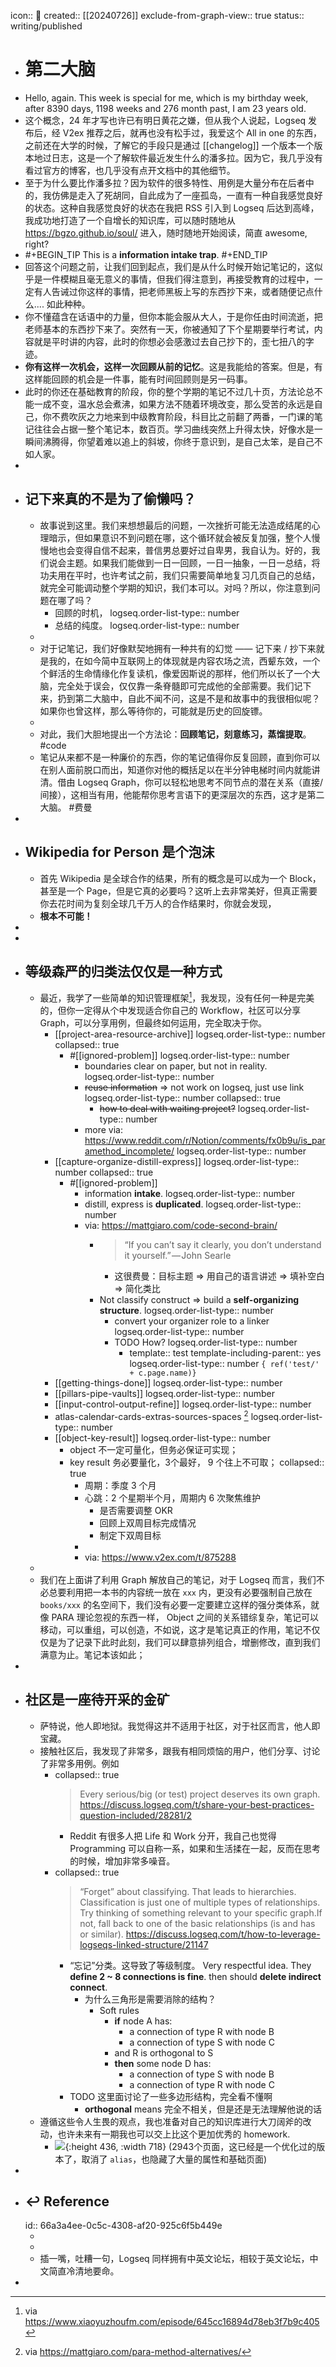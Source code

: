 icon:: 📄
created:: [[20240726]]
exclude-from-graph-view:: true
status:: writing/published

- # 第二大脑
- Hello, again. This week is special for me, which is my birthday week, after 8390 days, 1198 weeks and 276 month past, I am 23 years old.
- 这个概念，24 年才写也许已有明日黄花之嫌，但从我个人说起，Logseq 发布后，经 V2ex 推荐之后，就再也没有松手过，我爱这个 All in one 的东西，之前还在大学的时候，了解它的手段只是通过 [[changelog]] 一个版本一个版本地过日志，这是一个了解软件最近发生什么的潘多拉。因为它，我几乎没有看过官方的博客，也几乎没有点开文档中的其他细节。
- 至于为什么要比作潘多拉？因为软件的很多特性、用例是大量分布在后者中的，我仿佛是走入了死胡同，自此成为了一座孤岛，一直有一种自我感觉良好的状态。这种自我感觉良好的状态在我把 RSS 引入到  Logseq 后达到高峰，我成功地打造了一个自增长的知识库，可以随时随地从 https://bgzo.github.io/soul/ 进入，随时随地开始阅读，简直 awesome, right?
- #+BEGIN_TIP
  This is a **information intake trap**.
  #+END_TIP
- 回答这个问题之前，让我们回到起点，我们是从什么时候开始记笔记的，这似乎是一件模糊且毫无意义的事情，但我们得注意到，再接受教育的过程中，一定有人告诫过你这样的事情，把老师黑板上写的东西抄下来，或者随便记点什么.... 如此种种。
- 你不懂蕴含在话语中的力量，但你本能会服从大人，于是你任由时间流逝，把老师基本的东西抄下来了。突然有一天，你被通知了下个星期要举行考试，内容就是平时讲的内容，此时的你想必会感激过去自己抄下的，歪七扭八的字迹。
- **你有这样一次机会，这样一次回顾从前的记忆**。这是我能给的答案。但是，有这样能回顾的机会是一件事，能有时间回顾则是另一码事。
- 此时的你还在基础教育的阶段，你的整个学期的笔记不过几十页，方法论总不能一成不变，温水总会煮沸，如果方法不随着环境改变，那么受苦的永远是自己，你不费吹灰之力地来到中级教育阶段，科目比之前翻了两番，一门课的笔记往往会占据一整个笔记本，数百页。学习曲线突然上升得太快，好像水是一瞬间沸腾得，你望着难以追上的斜坡，你终于意识到，是自己太笨，是自己不如人家。
-
- ## 记下来真的不是为了偷懒吗？
  - 故事说到这里。我们来想想最后的问题，一次挫折可能无法造成结尾的心理暗示，但如果意识不到问题在哪，这个循环就会被反复加强，整个人慢慢地也会变得自信不起来，普信男总要好过自卑男，我自认为。好的，我们说会主题。如果我们能做到一日一回顾，一日一抽象，一日一总结，将功夫用在平时，也许考试之前，我们只需要简单地复习几页自己的总结，就完全可能调动整个学期的知识，我们本可以。对吗？所以，你注意到问题在哪了吗？
    - 回顾的时机，
      logseq.order-list-type:: number
    - 总结的纯度。
      logseq.order-list-type:: number
  -
  - 对于记笔记，我们好像默契地拥有一种共有的幻觉 —— 记下来 / 抄下来就是我的，在如今简中互联网上的体现就是内容农场之流，西颦东效，一个个鲜活的生命情缘化作复读机，像爱因斯说的那样，他们所以长了一个大脑，完全处于误会，仅仅靠一条脊髓即可完成他的全部需要。我们记下来，扔到第二大脑中，自此不闻不问，这是不是和故事中的我很相似呢？如果你也曾这样，那么等待你的，可能就是历史的回旋镖。
  -
  - 对此，我们大胆地提出一个方法论：**回顾笔记，刻意练习，蒸馏提取**。
    #code
  - 笔记从来都不是一种廉价的东西，你的笔记值得你反复回顾，直到你可以在别人面前脱口而出，知道你对他的概括足以在半分钟电梯时间内就能讲清。借由 Logseq Graph，你可以轻松地思考不同节点的潜在关系（直接/间接），这相当有用，他能帮你思考言语下的更深层次的东西，这才是第二大脑。
    #费曼
-
- ## Wikipedia for Person 是个泡沫
  - 首先 Wikipedia 是全球合作的结果，所有的概念是可以成为一个 Block，甚至是一个 Page，但是它真的必要吗？这听上去非常美好，但真正需要你去花时间为复刻全球几千万人的合作结果时，你就会发现，
  - **根本不可能！**
-
-
- ## 等级森严的归类法仅仅是一种方式
  - 最近，我学了一些简单的知识管理框架[^podcast]，我发现，没有任何一种是完美的，但你一定得从个中发现适合你自己的 Workflow，社区可以分享 Graph，可以分享用例，但最终如何运用，完全取决于你。
    - [[project-area-resource-archive]]
      logseq.order-list-type:: number
      collapsed:: true
      - #[[ignored-problem]]
        logseq.order-list-type:: number
        - boundaries clear on paper, but not in reality.
          logseq.order-list-type:: number
        - ~~reuse information~~ => not work on logseq, just use link
          logseq.order-list-type:: number
          collapsed:: true
          - ~~how to deal with waiting project?~~
            logseq.order-list-type:: number
        - more via: https://www.reddit.com/r/Notion/comments/fx0b9u/is_paramethod_incomplete/
          logseq.order-list-type:: number
    - [[capture-organize-distill-express]]
      logseq.order-list-type:: number
      collapsed:: true
      - #[[ignored-problem]]
        - information **intake**.
          logseq.order-list-type:: number
        - distill, express is **duplicated**.
          logseq.order-list-type:: number
        - via: https://mattgiaro.com/code-second-brain/
          - >“If you can’t say it clearly, you don’t understand it yourself.” — John Searle
            - 这很费曼：目标主题 => 用自己的语言讲述 => 填补空白 => 简化类比
          - Not classify construct => build a **self-organizing structure**.
            logseq.order-list-type:: number
            - convert your organizer role to a linker
              logseq.order-list-type:: number
            - TODO How?
              logseq.order-list-type:: number
              - template:: test
                template-including-parent:: yes
                logseq.order-list-type:: number
                ``{ ref('test/' + c.page.name)}``
    - [[getting-things-done]]
      logseq.order-list-type:: number
    - [[pillars-pipe-vaults]]
      logseq.order-list-type:: number
    - [[input-control-output-refine]]
      logseq.order-list-type:: number
    - atlas-calendar-cards-extras-sources-spaces [^more-methodology]
      logseq.order-list-type:: number
    - [[object-key-result]]
      logseq.order-list-type:: number
      - object 不一定可量化，但务必保证可实现；
      - key result 务必要量化，3个最好， 9 个往上不可取；
        collapsed:: true
        - 周期：季度 3 个月
        - 心跳：2 个星期半个月，周期内 6 次聚焦维护
          - 是否需要调整 OKR
          - 回顾上双周目标完成情况
          - 制定下双周目标
        -
        - via: https://www.v2ex.com/t/875288
  -
  - 我们在上面讲了利用 Graph 解放自己的笔记，对于 Logseq 而言，我们不必总要利用把一本书的内容统一放在 `xxx` 内，更没有必要强制自己放在 `books/xxx` 的名空间下，我们没有必要一定要建立这样的强分类体系，就像 PARA 理论忽视的东西一样， Object 之间的关系错综复杂，笔记可以移动，可以重组，可以创造，不如说，这才是笔记真正的作用，笔记不仅仅是为了记录下此时此刻，我们可以肆意排列组合，增删修改，直到我们满意为止。笔记本该如此；
-
- ## 社区是一座待开采的金矿
  - 萨特说，他人即地狱。我觉得这并不适用于社区，对于社区而言，他人即宝藏。
  - 接触社区后，我发现了非常多，跟我有相同烦恼的用户，他们分享、讨论了非常多用例。例如
    - collapsed:: true
      > Every serious/big (or test) project deserves its own graph.
      https://discuss.logseq.com/t/share-your-best-practices-question-included/28281/2
      - Reddit 有很多人把 Life 和 Work 分开，我自己也觉得 Programming 可以自称一系，如果和生活揉在一起，反而在思考的时候，增加非常多噪音。
    - collapsed:: true
      >  “Forget” about classifying. That leads to hierarchies. Classification is just one of multiple types of relationships.
      > Try thinking of something relevant to your specific graph.If not, fall back to one of the basic relationships (is and has or similar).
      https://discuss.logseq.com/t/how-to-leverage-logseqs-linked-structure/21147
      - “忘记”分类。这导致了等级制度。 Very respectful idea. They **define 2 \~ 8 connections is fine**. then should **delete indirect connect**.
        - 为什么三角形是需要消除的结构？
          - Soft rules
            - **if** node A has:
              - a connection of type R with node B
              - a connection of type S with node C
            - and R is orthogonal to S
            - **then** some node D has:
              - a connection of type S with node B
              - a connection of type R with node C
      - TODO 这里面讨论了一些多边形结构，完全看不懂啊
        - **orthogonal** means 完全不相关，但是还是无法理解他说的话
  - 遵循这些令人生畏的观点，我也准备对自己的知识库进行大刀阔斧的改动，也许未来有一期我也可以交上比这个更加优秀的 homework.
    - ![](https://raw.githack.com/bGZo/assets/dev/2024/Screenshot%202024-07-26%20210740-or8.png){:height 436, :width 718}
      (2943个页面，这已经是一个优化过的版本了，取消了 `alias`，也隐藏了大量的属性和基础页面)
-
- ## ↩ Reference
  id:: 66a3a4ee-0c5c-4308-af20-925c6f5b449e
  - [^podcast]: via https://www.xiaoyuzhoufm.com/episode/645cc16894d78eb3f7b9c405
  - [^more-methodology]: via https://mattgiaro.com/para-method-alternatives/
  - 插一嘴，吐糟一句，Logseq 同样拥有中英文论坛，相较于英文论坛，中文简直冷清地要命。
-